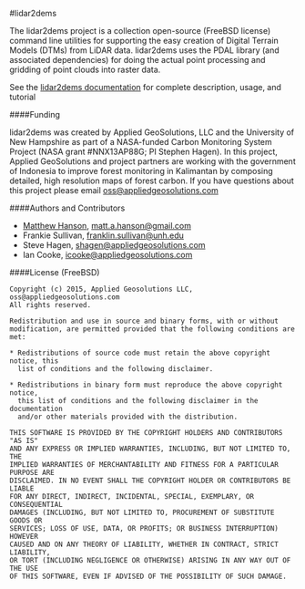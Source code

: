 #lidar2dems

The lidar2dems project is a collection open-source (FreeBSD license) command line utilities for supporting the easy creation of Digital Terrain Models (DTMs) from LiDAR data. lidar2dems uses the PDAL library (and associated dependencies) for doing the actual point processing and gridding of point clouds into raster data.

See the [lidar2dems documentation](http://applied-geosolutions.github.io/lidar2dems/) for complete description, usage, and tutorial

####Funding

lidar2dems was created by Applied GeoSolutions, LLC and the University of New Hampshire as part of a NASA-funded Carbon Monitoring System Project (NASA grant #NNX13AP88G; PI Stephen Hagen). In this project, Applied GeoSolutions and project partners are working with the government of Indonesia to improve forest monitoring in Kalimantan by composing detailed, high resolution maps of forest carbon. If you have questions about this project please email [oss@appliedgeosolutions.com](mailto:oss@appliedgeosolutions.com)

####Authors and Contributors

* [Matthew Hanson](http://github.com/matthewhanson), matt.a.hanson@gmail.com
* Frankie Sullivan, franklin.sullivan@unh.edu
* Steve Hagen, shagen@appliedgeosolutions.com
* Ian Cooke, icooke@appliedgeosolutions.com

####License (FreeBSD)

	Copyright (c) 2015, Applied Geosolutions LLC, oss@appliedgeosolutions.com
	All rights reserved.

	Redistribution and use in source and binary forms, with or without
	modification, are permitted provided that the following conditions are met:

	* Redistributions of source code must retain the above copyright notice, this
	  list of conditions and the following disclaimer.

	* Redistributions in binary form must reproduce the above copyright notice,
	  this list of conditions and the following disclaimer in the documentation
	  and/or other materials provided with the distribution.

	THIS SOFTWARE IS PROVIDED BY THE COPYRIGHT HOLDERS AND CONTRIBUTORS "AS IS"
	AND ANY EXPRESS OR IMPLIED WARRANTIES, INCLUDING, BUT NOT LIMITED TO, THE
	IMPLIED WARRANTIES OF MERCHANTABILITY AND FITNESS FOR A PARTICULAR PURPOSE ARE
	DISCLAIMED. IN NO EVENT SHALL THE COPYRIGHT HOLDER OR CONTRIBUTORS BE LIABLE
	FOR ANY DIRECT, INDIRECT, INCIDENTAL, SPECIAL, EXEMPLARY, OR CONSEQUENTIAL
	DAMAGES (INCLUDING, BUT NOT LIMITED TO, PROCUREMENT OF SUBSTITUTE GOODS OR
	SERVICES; LOSS OF USE, DATA, OR PROFITS; OR BUSINESS INTERRUPTION) HOWEVER
	CAUSED AND ON ANY THEORY OF LIABILITY, WHETHER IN CONTRACT, STRICT LIABILITY,
	OR TORT (INCLUDING NEGLIGENCE OR OTHERWISE) ARISING IN ANY WAY OUT OF THE USE
	OF THIS SOFTWARE, EVEN IF ADVISED OF THE POSSIBILITY OF SUCH DAMAGE.

